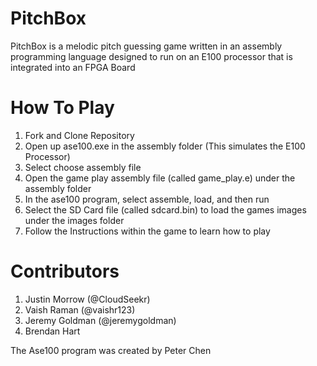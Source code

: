 # PitchBox
PitchBox is a melodic pitch guessing game written in an assembly programming language designed to run on an E100 processor that is integrated into an FPGA Board

# How To Play
1. Fork and Clone Repository 
2. Open up ase100.exe in the assembly folder (This simulates the E100 Processor)
3. Select choose assembly file 
4. Open the game play assembly file (called game_play.e) under the assembly folder 
5. In the ase100 program, select assemble, load, and then run
6. Select the SD Card file (called sdcard.bin) to load the games images under the images folder 
7. Follow the Instructions within the game to learn how to play 

# Contributors
1. Justin Morrow (@CloudSeekr)
2. Vaish Raman (@vaishr123)
3. Jeremy Goldman (@jeremygoldman)
4. Brendan Hart

The Ase100 program was created by Peter Chen 
